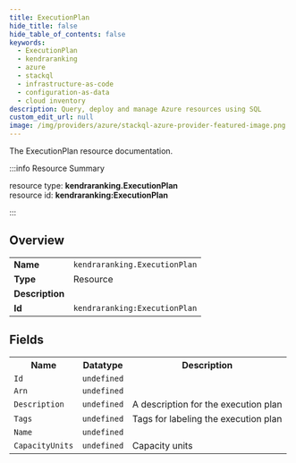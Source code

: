 ```yaml
---
title: ExecutionPlan
hide_title: false
hide_table_of_contents: false
keywords:
  - ExecutionPlan
  - kendraranking
  - azure
  - stackql
  - infrastructure-as-code
  - configuration-as-data
  - cloud inventory
description: Query, deploy and manage Azure resources using SQL
custom_edit_url: null
image: /img/providers/azure/stackql-azure-provider-featured-image.png
---
```

The ExecutionPlan resource documentation.

:::info Resource Summary

<div class="row">
<div class="providerDocColumn">
<span>resource type:&nbsp;<b>kendraranking.ExecutionPlan</b></span><br />
<span>resource id:&nbsp;<b>kendraranking:ExecutionPlan</b></span><br />
</div>
</div>

:::

## Overview
<table><tbody>
<tr><td><b>Name</b></td><td><code>kendraranking.ExecutionPlan</code></td></tr>
<tr><td><b>Type</b></td><td>Resource</td></tr>
<tr><td><b>Description</b></td><td></td></tr>
<tr><td><b>Id</b></td><td><code>kendraranking:ExecutionPlan</code></td></tr>
</tbody></table>

## Fields
<table><tbody>
<tr><th>Name</th><th>Datatype</th><th>Description</th></tr>
<tr><td><code>Id</code></td><td><code>undefined</code></td><td></td></tr><tr><td><code>Arn</code></td><td><code>undefined</code></td><td></td></tr><tr><td><code>Description</code></td><td><code>undefined</code></td><td>A description for the execution plan</td></tr><tr><td><code>Tags</code></td><td><code>undefined</code></td><td>Tags for labeling the execution plan</td></tr><tr><td><code>Name</code></td><td><code>undefined</code></td><td></td></tr><tr><td><code>CapacityUnits</code></td><td><code>undefined</code></td><td>Capacity units</td></tr>
</tbody></table>